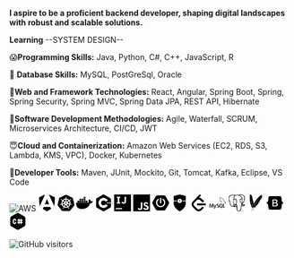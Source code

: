 **I aspire to be a proficient backend developer, shaping digital landscapes with robust and scalable solutions.**

**Learning** --SYSTEM DESIGN--

😱**Programming Skills:** 
Java, Python, C#, C++, JavaScript, R

🫡 **Database Skills:** 
MySQL, PostGreSql, Oracle

🤯**Web and Framework Technologies:**
React, Angular, Spring Boot, Spring, Spring Security, Spring MVC, Spring Data JPA, REST API, Hibernate

🤩**Software Development Methodologies:**
Agile, Waterfall, SCRUM, Microservices Architecture, CI/CD, JWT

😇**Cloud and Containerization:**
Amazon Web Services (EC2, RDS, S3, Lambda, KMS, VPC), Docker, Kubernetes

🥶**Developer Tools:**
Maven, JUnit, Mockito, Git, Tomcat, Kafka, Eclipse, VS Code


<!-- Amazon AWS -->
<img src="images/aws.svg" alt="AWS" width="30"/>

<!-- Angular -->
<img src="images/angular.svg" alt="Angular" width="30"/>

<!-- Kubernetes -->
<img src="images/kubernetes.svg" alt="Kubernetes" width="30"/>

<!-- Docker -->
<img src="images/docker.svg" alt="Docker" width="30"/>

<!-- C++ -->
<img src="images/cplusplus.svg" alt="C++" width="30"/>

<!-- IntelliJ IDEA -->
<img src="images/intellijidea.svg" alt="IntelliJ IDEA" width="30"/>

<!-- JavaScript -->
<img src="images/javascript.svg" alt="JavaScript" width="30"/>

<!-- Spring Boot -->
<img src="images/springboot.svg" alt="Spring Boot" width="30"/>

<!-- Spring Security -->
<img src="images/springsecurity.svg" alt="Spring Security" width="30"/>

<!-- LeetCode -->
<img src="images/leetcode.svg" alt="LeetCode" width="30"/>

<!-- MySQL -->
<img src="images/mysql.svg" alt="MySQL" width="30"/>

<!-- PostgreSQL -->
<img src="images/postgresql.svg" alt="PostgreSQL" width="30"/>

<!-- Apache Maven -->
<img src="images/apachemaven.svg" alt="Apache Maven" width="30"/>

<!-- Bootstrap -->
<img src="images/bootstrap.svg" alt="Bootstrap" width="30"/>

<!-- C# -->
<img src="images/csharp.svg" alt="C#" width="30"/>





![GitHub visitors](https://komarev.com/ghpvc/?username=ijaysavani&repo=ijaysavani&color=brightgreen)



